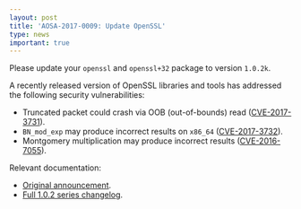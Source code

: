 ```yaml
---
layout: post
title: 'AOSA-2017-0009: Update OpenSSL'
type: news
important: true
---
```


Please update your `openssl` and `openssl+32` package to version `1.0.2k`.

A recently released version of OpenSSL libraries and tools has addressed the following security vulnerabilities:

- Truncated packet could crash via OOB (out-of-bounds) read ([CVE-2017-3731](https://cve.mitre.org/cgi-bin/cvename.cgi?name=CVE-2017-3731)).
- `BN_mod_exp` may produce incorrect results on `x86_64` ([CVE-2017-3732](https://cve.mitre.org/cgi-bin/cvename.cgi?name=CVE-2017-3732)).
- Montgomery multiplication may produce incorrect results ([CVE-2016-7055](https://cve.mitre.org/cgi-bin/cvename.cgi?name=CVE-2016-7055)).

Relevant documentation:

- [Original announcement](https://www.openssl.org/news/openssl-1.0.2-notes.html).
- [Full 1.0.2 series changelog](https://www.openssl.org/news/cl102.txt).